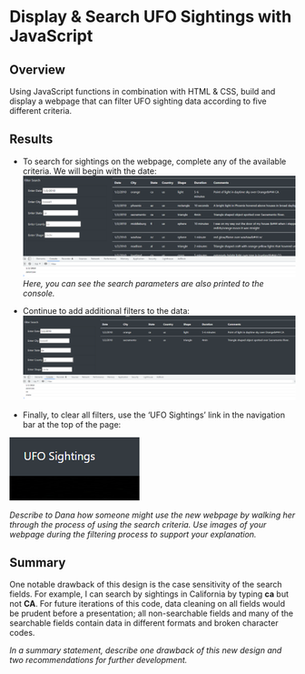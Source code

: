 #  Display & Search UFO Sightings with JavaScript
## Overview 
Using JavaScript functions in combination with HTML & CSS, build and display a webpage that can filter UFO sighting data according to five different criteria. 
## Results 
- To search for sightings on the webpage, complete any of the available criteria. We will begin with the date:
![datesearch.png](static/Images/datesearch.png)
*Here, you can see the search parameters are also printed to the console.* 
- Continue to add additional filters to the data: 
![datestate.png](static/Images/datestate.png)

- Finally, to clear all filters, use the ‘UFO Sightings’ link in the navigation bar at the top of the page:

![navbar.png](static/Images/navbar.png)



*Describe to Dana how someone might use the new webpage by walking her through the process of using the search criteria. Use images of your webpage during the filtering process to support your explanation.*
## Summary
One notable drawback of this design is the case sensitivity of the search fields. For example, I can search by sightings in California by typing **ca** but not **CA**. For future iterations of this code, data cleaning on all fields would be prudent before a presentation; all non-searchable fields and many of the searchable fields contain data in different formats and broken character codes. 

*In a summary statement, describe one drawback of this new design and two recommendations for further development.*
